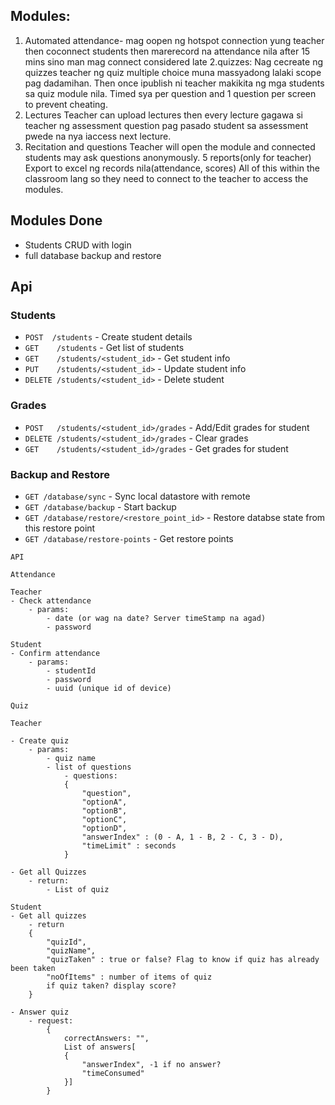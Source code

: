 ## Modules: 
1. Automated attendance- mag oopen ng hotspot connection yung teacher then coconnect students then marerecord na attendance nila after 15 mins sino man mag connect considered late
2.quizzes:
Nag cecreate ng quizzes teacher ng quiz multiple choice muna massyadong lalaki scope pag dadamihan. Then once ipublish ni teacher makikita ng mga students sa quiz module nila. Timed sya per question and 1 question per screen to prevent cheating.
3. Lectures
Teacher can upload lectures then every lecture gagawa si teacher ng assessment question pag pasado student sa assessment pwede na nya iaccess next lecture.
4. Recitation and questions
Teacher will open the module and connected students may ask questions anonymously.
5 reports(only for teacher)
Export to excel ng records nila(attendance, scores)
All of this within the classroom lang so they need to connect to the teacher to access the modules.

## Modules Done

- Students CRUD with login
- full database backup and restore

## Api

### Students
- `POST  /students` - Create student details
- `GET    /students` - Get list of students
- `GET    /students/<student_id>` - Get student info
- `PUT    /students/<student_id>` - Update student info
- `DELETE /students/<student_id>` - Delete student

### Grades
- `POST   /students/<student_id>/grades` - Add/Edit grades for student
- `DELETE /students/<student_id>/grades` - Clear grades
- `GET    /students/<student_id>/grades` - Get grades for student


### Backup and Restore
- `GET /database/sync` - Sync local datastore with remote
- `GET /database/backup` - Start backup
- `GET /database/restore/<restore_point_id>` - Restore databse state from this restore point
- `GET /database/restore-points` - Get restore points



```
API

Attendance

Teacher
- Check attendance
	- params:
		- date (or wag na date? Server timeStamp na agad)
		- password

Student
- Confirm attendance
	- params:
		- studentId
		- password
		- uuid (unique id of device)

Quiz

Teacher

- Create quiz
	- params:
		- quiz name
		- list of questions
			- questions:
			{
				"question",
				"optionA",
				"optionB",
				"optionC",
				"optionD",
				"answerIndex" : (0 - A, 1 - B, 2 - C, 3 - D),
				"timeLimit" : seconds
			}

- Get all Quizzes
	- return:
		- List of quiz

Student
- Get all quizzes
	- return
	{
		"quizId",
		"quizName",
		"quizTaken" : true or false? Flag to know if quiz has already been taken
		"noOfItems" : number of items of quiz
		if quiz taken? display score?
	}

- Answer quiz
	- request:
		{
			correctAnswers: "",
			List of answers[
			{
				"answerIndex", -1 if no answer?
				"timeConsumed"
			}]
		}
```